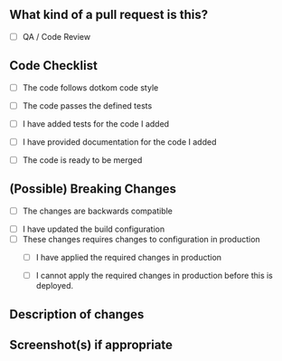 ## What kind of a pull request is this?

- [ ] QA / Code Review
<!-- Add other options if appropriate -->


## Code Checklist

- [ ] The code follows dotkom code style 
- [ ] The code passes the defined tests
- [ ] I have added tests for the code I added
- [ ] I have provided documentation for the code I added
- [ ] The code is ready to be merged


## (Possible) Breaking Changes

- [ ] The changes are backwards compatible
<!-- this means that other people can use this code without having to do/change anything -->
- [ ] I have updated the build configuration
- [ ] These changes requires changes to configuration in production <!-- E.g. an API token -->
    - [ ] I have applied the required changes in production
    - [ ] I cannot apply the required changes in production before this is deployed.


## Description of changes


## Screenshot(s) if appropriate

<!-- provide screenshots (before and after) if doing design changes -->
